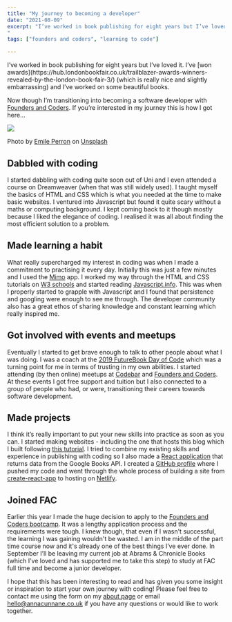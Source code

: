 ```yaml
---
title: "My journey to becoming a developer"
date: "2021-08-09"
excerpt: "I’ve worked in book publishing for eight years but I’ve loved it. I’ve won awards (which is really nice and slightly embarrassing) and I’ve worked on some beautiful books.
"
tags: ["founders and coders", "learning to code"]

---
```


<article>
I’ve worked in book publishing for eight years but I’ve loved it. I’ve [won awards](https://hub.londonbookfair.co.uk/trailblazer-awards-winners-revealed-by-the-london-book-fair-3/) (which is really nice and slightly embarrassing) and I’ve worked on some beautiful books.

Now though I’m transitioning into becoming a software developer with [Founders and Coders](https://www.foundersandcoders.com/). If you’re interested in my journey this is how I got here...

![](https://images.unsplash.com/photo-1484417894907-623942c8ee29?ixid=MnwxMjA3fDB8MHxwaG90by1wYWdlfHx8fGVufDB8fHx8&ixlib=rb-1.2.1&auto=format&fit=crop&w=889&q=80)

Photo by <a href="https://unsplash.com/@emilep?utm_source=unsplash&utm_medium=referral&utm_content=creditCopyText">Emile Perron</a> on <a href="https://unsplash.com/s/photos/coding?utm_source=unsplash&utm_medium=referral&utm_content=creditCopyText">Unsplash</a>

<h2> Dabbled with coding </h2>

I started dabbling with coding quite soon out of Uni and I even attended a course on Dreamweaver (when that was still widely used). I taught myself the basics of HTML and CSS which is what you needed at the time to make basic websites. I ventured into Javascript but found it quite scary without a maths or computing background. I kept coming back to it though mostly because I liked the elegance of coding. I realised it was all about finding the most efficient solution to a problem.

<h2> Made learning a habit </h2>

What really supercharged my interest in coding was when I made a commitment to practising it every day. Initially this was just a few minutes and I used the [Mimo](https://getmimo.com/) app. I worked my way through the HTML and CSS tutorials on [W3 schools](https://www.w3schools.com/) and started reading [Javascript.info](https://javascript.info/). This was when I properly started to grapple with Javascript and I found that persistence and googling were enough to see me through. The developer community also has a great ethos of sharing knowledge and constant learning which really inspired me.

<h2> Got involved with events and meetups </h2>

Eventually I started to get brave enough to talk to other people about what I was doing. I was a coach at the [2019 FutureBook Day of Code](https://dayofcode.co.uk/) which was a turning point for me in terms of trusting in my own abilities. I started attending (by then online) meetups at [Codebar](https://codebar.io/) and [Founders and Coders](). At these events I got free support and tuition but I also connected to a group of people who had, or were, transitioning their careers towards software development.

<h2> Made projects </h2>

I think it’s really important to put your new skills into practice as soon as you can. I started making websites - including the one that hosts this blog which I built following [this tutorial](https://www.youtube.com/watch?v=8t0vNu2fCCM&t=15148s). I tried to combine my existing skills and experience in publishing with coding so I also made a [React application](https://romantic-ardinghelli-5883b1.netlify.app/) that returns data from the Google Books API.
I created a [GitHub profile](https://github.com/Moggach) where I pushed my code and went through the whole process of building a site from [create-react-app](https://create-react-app.dev/) to hosting on [Netlify](https://www.netlify.com/).

<h2> Joined FAC</h2>

Earlier this year I made the huge decision to apply to the [Founders and Coders bootcamp](https://www.foundersandcoders.com/apply/). It was a lengthy application process and the requirements were tough. I knew though, that even if I wasn't successful, the learning I was gaining wouldn't be wasted. I am in the middle of the part time course now and it's already one of the best things I’ve ever done. In September I’ll be leaving my current job at Abrams & Chronicle Books (which I’ve loved and has supported me to take this step) to study at FAC full time and become a junior developer.

I hope that this has been interesting to read and has given you some insight or inspiration to start your own journey with coding! Please feel free to contact me using the form on my [about page](https://www.annacunnane.co.uk/about) or email hello@annacunnane.co.uk if you have any questions or would like to work together.

</article>
